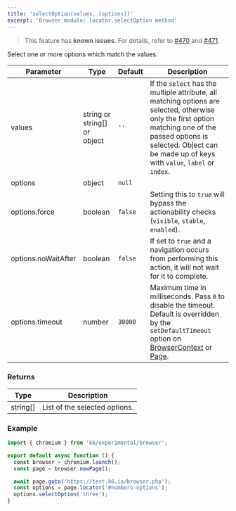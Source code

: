 ```yaml
---
title: 'selectOption(values, [options])'
excerpt: 'Browser module: locator.selectOption method'
---
```


<Blockquote mod="attention">

This feature has **known issues**. For details, refer to
[#470](https://github.com/grafana/xk6-browser/issues/470) and [#471](https://github.com/grafana/xk6-browser/issues/471).

</Blockquote>

Select one or more options which match the values.

<TableWithNestedRows>

| Parameter           | Type                         | Default | Description                                                                                                                                                                                                                           |
|---------------------|------------------------------|---------|---------------------------------------------------------------------------------------------------------------------------------------------------------------------------------------------------------------------------------------|
| values              | string or string[] or object | `''`    | If the `select` has the multiple attribute, all matching options are selected, otherwise only the first option matching one of the passed options is selected. Object can be made up of keys with `value`, `label` or `index`.        |
| options             | object                       | `null`  |                                                                                                                                                                                                                      |
| options.force       | boolean                      | `false` | Setting this to `true` will bypass the actionability checks (`visible`, `stable`, `enabled`).                                                                                                                                         |
| options.noWaitAfter | boolean                      | `false` | If set to `true` and a navigation occurs from performing this action, it will not wait for it to complete.                                                                                                                            |
| options.timeout     | number                       | `30000` | Maximum time in milliseconds. Pass `0` to disable the timeout. Default is overridden by the `setDefaultTimeout` option on [BrowserContext](/javascript-api/k6-experimental/browser/browsercontext/) or [Page](/javascript-api/k6-experimental/browser/page/). |

</TableWithNestedRows>

### Returns

| Type     | Description                   |
|----------|-------------------------------|
| string[] | List of the selected options. |

### Example

<CodeGroup labels={[]}>

```javascript
import { chromium } from 'k6/experimental/browser';

export default async function () {
  const browser = chromium.launch();
  const page = browser.newPage();

  await page.goto('https://test.k6.io/browser.php');
  const options = page.locator('#numbers-options');
  options.selectOption('three');
}
```

</CodeGroup>
